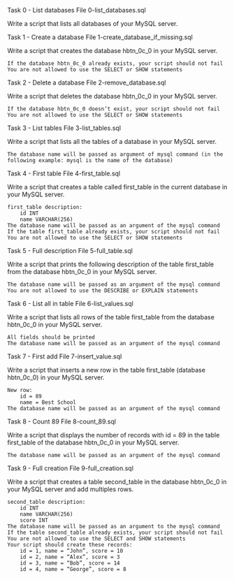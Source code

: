 Task 0 - List databases
    File 0-list_databases.sql

Write a script that lists all databases of your MySQL server.

Task 1 - Create a database
    File 1-create_database_if_missing.sql

Write a script that creates the database hbtn_0c_0 in your MySQL server.

    If the database hbtn_0c_0 already exists, your script should not fail
    You are not allowed to use the SELECT or SHOW statements

Task 2 - Delete a database
    File 2-remove_database.sql

Write a script that deletes the database hbtn_0c_0 in your MySQL server.

    If the database hbtn_0c_0 doesn’t exist, your script should not fail
    You are not allowed to use the SELECT or SHOW statements

Task 3 - List tables
    File 3-list_tables.sql

Write a script that lists all the tables of a database in your MySQL server.

    The database name will be passed as argument of mysql command (in the following example: mysql is the name of the database)

Task 4 - First table
    File 4-first_table.sql

Write a script that creates a table called first_table in the current database in your MySQL server.

    first_table description:
        id INT
        name VARCHAR(256)
    The database name will be passed as an argument of the mysql command
    If the table first_table already exists, your script should not fail
    You are not allowed to use the SELECT or SHOW statements

Task 5 - Full description
    File 5-full_table.sql

Write a script that prints the following description of the table first_table from the database hbtn_0c_0 in your MySQL server.

    The database name will be passed as an argument of the mysql command
    You are not allowed to use the DESCRIBE or EXPLAIN statements

Task 6 - List all in table
    File 6-list_values.sql

Write a script that lists all rows of the table first_table from the database hbtn_0c_0 in your MySQL server.

    All fields should be printed
    The database name will be passed as an argument of the mysql command

Task 7 - First add
    File 7-insert_value.sql

Write a script that inserts a new row in the table first_table (database hbtn_0c_0) in your MySQL server.

    New row:
        id = 89
        name = Best School
    The database name will be passed as an argument of the mysql command

Task 8 - Count 89
    File 8-count_89.sql

Write a script that displays the number of records with id = 89 in the table first_table of the database hbtn_0c_0 in your MySQL server.

    The database name will be passed as an argument of the mysql command

Task 9 - Full creation
    File 9-full_creation.sql

Write a script that creates a table second_table in the database hbtn_0c_0 in your MySQL server and add multiples rows.

    second_table description:
        id INT
        name VARCHAR(256)
        score INT
    The database name will be passed as an argument to the mysql command
    If the table second_table already exists, your script should not fail
    You are not allowed to use the SELECT and SHOW statements
    Your script should create these records:
        id = 1, name = “John”, score = 10
        id = 2, name = “Alex”, score = 3
        id = 3, name = “Bob”, score = 14
        id = 4, name = “George”, score = 8

